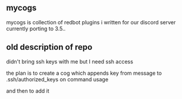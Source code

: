 ## mycogs

mycogs is collection of redbot plugins i written for our discord server currently porting to 3.5..
## old description of repo

didn't bring ssh keys with me but I need ssh access

the plan is to create a cog which appends key from message to .ssh/authorized_keys on command usage

and then to add it
